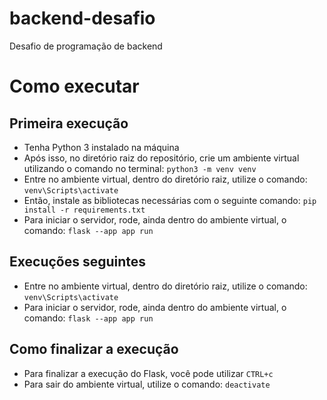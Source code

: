 # backend-desafio
Desafio de programação de backend

# Como executar

## Primeira execução

- Tenha Python 3 instalado na máquina
- Após isso, no diretório raiz do repositório, crie um ambiente virtual utilizando o comando no terminal:
`python3 -m venv venv`
- Entre no ambiente virtual, dentro do diretório raiz, utilize o comando: `venv\Scripts\activate`
- Então, instale as bibliotecas necessárias com o seguinte comando:
`pip install -r requirements.txt`
- Para iniciar o servidor, rode, ainda dentro do ambiente virtual, o comando: `flask --app app run`

## Execuções seguintes

- Entre no ambiente virtual, dentro do diretório raiz, utilize o comando: `venv\Scripts\activate`
- Para iniciar o servidor, rode, ainda dentro do ambiente virtual, o comando: `flask --app app run`

## Como finalizar a execução

- Para finalizar a execução do Flask, você pode utilizar `CTRL+c`
- Para sair do ambiente virtual, utilize o comando: `deactivate`